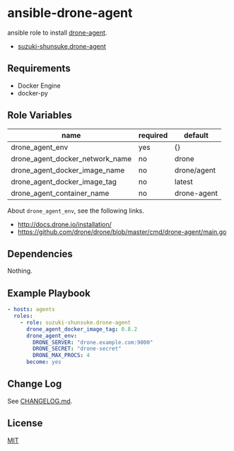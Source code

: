 # ansible-drone-agent

ansible role to install [drone-agent](http://docs.drone.io/installation/).

* [suzuki-shunsuke.drone-agent](https://galaxy.ansible.com/suzuki-shunsuke/drone-agent/)

## Requirements

* Docker Engine
* docker-py

## Role Variables

name | required | default
--- | --- | ---
drone_agent_env | yes | {}
drone_agent_docker_network_name | no | drone
drone_agent_docker_image_name | no | drone/agent
drone_agent_docker_image_tag | no | latest
drone_agent_container_name | no | drone-agent

About `drone_agent_env`, see the following links.

* http://docs.drone.io/installation/
* https://github.com/drone/drone/blob/master/cmd/drone-agent/main.go

## Dependencies

Nothing.

## Example Playbook

```yaml
- hosts: agents
  roles:
    - role: suzuki-shunsuke.drone-agent
      drone_agent_docker_image_tag: 0.8.2
      drone_agent_env:
        DRONE_SERVER: "drone.example.com:9000"
        DRONE_SECRET: "drone-secret"
        DRONE_MAX_PROCS: 4
      become: yes
```

## Change Log

See [CHANGELOG.md](CHANGELOG.md).

## License

[MIT](LICENSE)
